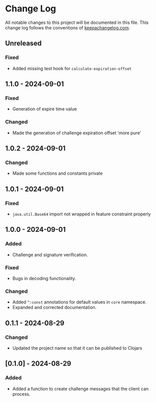# Change Log
All notable changes to this project will be documented in this file. This change log follows the conventions of [keepachangelog.com](http://keepachangelog.com/).

## Unreleased
### Fixed 
- Added missing test hook for `calculate-expiration-offset`

## 1.1.0 - 2024-09-01
### Fixed 
- Generation of expire time value

### Changed 
- Made the generation of challenge expiration offset 'more pure'

## 1.0.2 - 2024-09-01
### Changed
- Made some functions and constants private

## 1.0.1 - 2024-09-01
### Fixed 
- `java.util.Base64` import not wrapped in feature constraint properly

## 1.0.0 - 2024-09-01
### Added 
- Challenge and signature verification.

### Fixed
- Bugs in decoding functionality.

### Changed 
- Added `^:const` annotations for default values in `core` namespace.
- Expanded and corrected documentation.

## 0.1.1 - 2024-08-29
### Changed
- Updated the project name so that it can be published to Clojars

## [0.1.0] - 2024-08-29
### Added
- Added a function to create challenge messages that the client can process.
